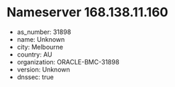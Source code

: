 # Nameserver 168.138.11.160

* as_number: 31898
* name: Unknown
* city: Melbourne
* country: AU
* organization: ORACLE-BMC-31898
* version: Unknown
* dnssec: true
